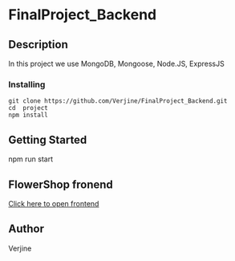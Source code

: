 # FinalProject_Backend
## Description
In this project we use MongoDB, Mongoose, Node.JS, ExpressJS

 
 ### Installing
 ```
 git clone https://github.com/Verjine/FinalProject_Backend.git
 cd  project 
 npm install
 ```
 
 ## Getting Started
npm run start


 ## FlowerShop fronend
 
 [Click here to open frontend](https://github.com/Verjine/Final_Front_Project.git)

  
  ## Author
 Verjine



